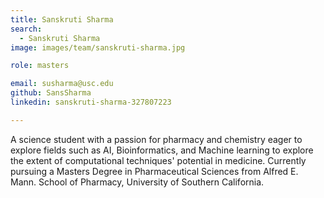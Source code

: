 ```yaml
---
title: Sanskruti Sharma
search:
  - Sanskruti Sharma
image: images/team/sanskruti-sharma.jpg

role: masters

email: susharma@usc.edu 
github: SansSharma
linkedin: sanskruti-sharma-327807223

---
```


A science student with a passion for pharmacy and chemistry eager to explore fields such as AI, Bioinformatics, and Machine learning to explore the extent of computational techniques' potential in medicine. Currently pursuing a Masters Degree in Pharmaceutical Sciences from Alfred E. Mann. School of Pharmacy, University of Southern California. 
